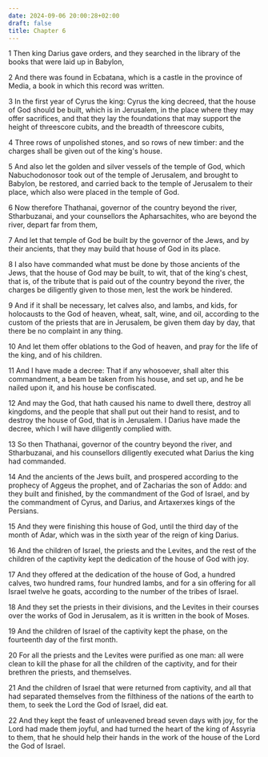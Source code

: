 ```yaml
---
date: 2024-09-06 20:00:28+02:00
draft: false
title: Chapter 6
---
```




1 Then king Darius gave orders, and they searched in the library of the books that were laid up in Babylon,

2 And there was found in Ecbatana, which is a castle in the province of Media, a book in which this record was written.

3 In the first year of Cyrus the king: Cyrus the king decreed, that the house of God should be built, which is in Jerusalem, in the place where they may offer sacrifices, and that they lay the foundations that may support the height of threescore cubits, and the breadth of threescore cubits,

4 Three rows of unpolished stones, and so rows of new timber: and the charges shall be given out of the king's house.

5 And also let the golden and silver vessels of the temple of God, which Nabuchodonosor took out of the temple of Jerusalem, and brought to Babylon, be restored, and carried back to the temple of Jerusalem to their place, which also were placed in the temple of God.

6 Now therefore Thathanai, governor of the country beyond the river, Stharbuzanai, and your counsellors the Apharsachites, who are beyond the river, depart far from them,

7 And let that temple of God be built by the governor of the Jews, and by their ancients, that they may build that house of God in its place.

8 I also have commanded what must be done by those ancients of the Jews, that the house of God may be built, to wit, that of the king's chest, that is, of the tribute that is paid out of the country beyond the river, the charges be diligently given to those men, lest the work be hindered.

9 And if it shall be necessary, let calves also, and lambs, and kids, for holocausts to the God of heaven, wheat, salt, wine, and oil, according to the custom of the priests that are in Jerusalem, be given them day by day, that there be no complaint in any thing.

10 And let them offer oblations to the God of heaven, and pray for the life of the king, and of his children.

11 And I have made a decree: That if any whosoever, shall alter this commandment, a beam be taken from his house, and set up, and he be nailed upon it, and his house be confiscated.

12 And may the God, that hath caused his name to dwell there, destroy all kingdoms, and the people that shall put out their hand to resist, and to destroy the house of God, that is in Jerusalem. I Darius have made the decree, which I will have diligently complied with.

13 So then Thathanai, governor of the country beyond the river, and Stharbuzanai, and his counsellors diligently executed what Darius the king had commanded.

14 And the ancients of the Jews built, and prospered according to the prophecy of Aggeus the prophet, and of Zacharias the son of Addo: and they built and finished, by the commandment of the God of Israel, and by the commandment of Cyrus, and Darius, and Artaxerxes kings of the Persians.

15 And they were finishing this house of God, until the third day of the month of Adar, which was in the sixth year of the reign of king Darius.

16 And the children of Israel, the priests and the Levites, and the rest of the children of the captivity kept the dedication of the house of God with joy.

17 And they offered at the dedication of the house of God, a hundred calves, two hundred rams, four hundred lambs, and for a sin offering for all Israel twelve he goats, according to the number of the tribes of Israel.

18 And they set the priests in their divisions, and the Levites in their courses over the works of God in Jerusalem, as it is written in the book of Moses.

19 And the children of Israel of the captivity kept the phase, on the fourteenth day of the first month.

20 For all the priests and the Levites were purified as one man: all were clean to kill the phase for all the children of the captivity, and for their brethren the priests, and themselves.

21 And the children of Israel that were returned from captivity, and all that had separated themselves from the filthiness of the nations of the earth to them, to seek the Lord the God of Israel, did eat.

22 And they kept the feast of unleavened bread seven days with joy, for the Lord had made them joyful, and had turned the heart of the king of Assyria to them, that he should help their hands in the work of the house of the Lord the God of Israel.

